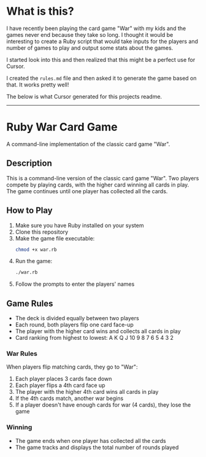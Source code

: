 # What is this?

I have recently been playing the card game "War" with my kids and the games never end because they take so long. I thought it would be interesting to create a Ruby script that would take inputs for the players and number of games to play and output some stats about the games.

I started look into this and then realized that this might be a perfect use for Cursor.

I created the `rules.md` file and then asked it to generate the game based on that. It works pretty well!

The below is what Cursor generated for this projects readme.

---


# Ruby War Card Game

A command-line implementation of the classic card game "War".

## Description

This is a command-line version of the classic card game "War". Two players compete by playing cards, with the higher card winning all cards in play. The game continues until one player has collected all the cards.

## How to Play

1. Make sure you have Ruby installed on your system
2. Clone this repository
3. Make the game file executable:
   ```bash
   chmod +x war.rb
   ```
4. Run the game:
   ```bash
   ./war.rb
   ```
5. Follow the prompts to enter the players' names

## Game Rules

- The deck is divided equally between two players
- Each round, both players flip one card face-up
- The player with the higher card wins and collects all cards in play
- Card ranking from highest to lowest: A K Q J 10 9 8 7 6 5 4 3 2

### War Rules
When players flip matching cards, they go to "War":
1. Each player places 3 cards face down
2. Each player flips a 4th card face up
3. The player with the higher 4th card wins all cards in play
4. If the 4th cards match, another war begins
5. If a player doesn't have enough cards for war (4 cards), they lose the game

### Winning
- The game ends when one player has collected all the cards
- The game tracks and displays the total number of rounds played 